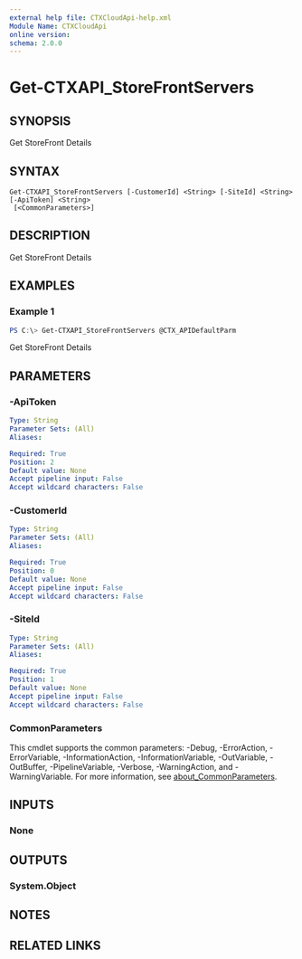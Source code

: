 ```yaml
---
external help file: CTXCloudApi-help.xml
Module Name: CTXCloudApi
online version:
schema: 2.0.0
---
```


# Get-CTXAPI_StoreFrontServers

## SYNOPSIS
Get StoreFront Details

## SYNTAX

```
Get-CTXAPI_StoreFrontServers [-CustomerId] <String> [-SiteId] <String> [-ApiToken] <String>
 [<CommonParameters>]
```

## DESCRIPTION
Get StoreFront  Details

## EXAMPLES

### Example 1
```powershell
PS C:\> Get-CTXAPI_StoreFrontServers @CTX_APIDefaultParm
```

Get StoreFront  Details

## PARAMETERS

### -ApiToken

```yaml
Type: String
Parameter Sets: (All)
Aliases:

Required: True
Position: 2
Default value: None
Accept pipeline input: False
Accept wildcard characters: False
```

### -CustomerId

```yaml
Type: String
Parameter Sets: (All)
Aliases:

Required: True
Position: 0
Default value: None
Accept pipeline input: False
Accept wildcard characters: False
```

### -SiteId

```yaml
Type: String
Parameter Sets: (All)
Aliases:

Required: True
Position: 1
Default value: None
Accept pipeline input: False
Accept wildcard characters: False
```

### CommonParameters
This cmdlet supports the common parameters: -Debug, -ErrorAction, -ErrorVariable, -InformationAction, -InformationVariable, -OutVariable, -OutBuffer, -PipelineVariable, -Verbose, -WarningAction, and -WarningVariable. For more information, see [about_CommonParameters](http://go.microsoft.com/fwlink/?LinkID=113216).

## INPUTS

### None
## OUTPUTS

### System.Object
## NOTES

## RELATED LINKS
